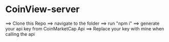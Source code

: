 # CoinView-server

==> Clone this Repo 
==> navigate to the folder
==> run "npm i"
==> generate your api key from CoinMarketCap Api 
==> Replace your key with mine when calling the api 

